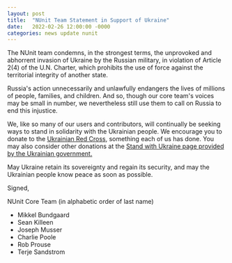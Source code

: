 ```yaml
---
layout: post
title:  "NUnit Team Statement in Support of Ukraine"
date:   2022-02-26 12:00:00 -0000
categories: news update nunit
---
```


The NUnit team condemns, in the strongest terms, the unprovoked and abhorrent invasion of Ukraine by the Russian military, in violation of Article 2(4) of the U.N. Charter, which prohibits the use of force against the territorial integrity of another state.

Russia's action unnecessarily and unlawfully endangers the lives of millions of people, families, and children. And so, though our core team's voices may be small in number, we nevertheless still use them to call on Russia to end this injustice.

We, like so many of our users and contributors, will continually be seeking ways to stand in solidarity with the Ukrainian people. We encourage you to donate to the [Ukrainian Red Cross](https://donate.redcrossredcrescent.org/), something each of us has done. You may also consider other donations at the [Stand with Ukraine page provided by the Ukrainian government.](https://ukraine.ua/news/stand-with-ukraine/)

May Ukraine retain its sovereignty and regain its security, and may the Ukrainian people know peace as soon as possible.

Signed,

NUnit Core Team (in alphabetic order of last name)

* Mikkel Bundgaard
* Sean Killeen
* Joseph Musser
* Charlie Poole
* Rob Prouse
* Terje Sandstrom
